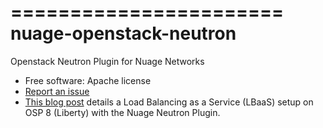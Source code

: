=======================
nuage-openstack-neutron
=======================

Openstack Neutron Plugin for Nuage Networks

- Free software: Apache license
- [Report an issue](https://github.com/nuagenetworks/nuage-openstack-neutron/issues/new)
- [This blog post](http://nuagenetworks.github.io/2016/06/16/LBaaS-with-Nuage-and-HAProxy.html)
  details a Load Balancing as a Service (LBaaS) setup on OSP 8 (Liberty) with
  the Nuage Neutron Plugin.
